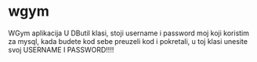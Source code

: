 # wgym
WGym aplikacija
U DButil klasi, stoji username i password moj koji koristim za mysql, kada budete kod sebe preuzeli kod i pokretali, u toj klasi unesite svoj 
USERNAME I PASSWORD!!!!